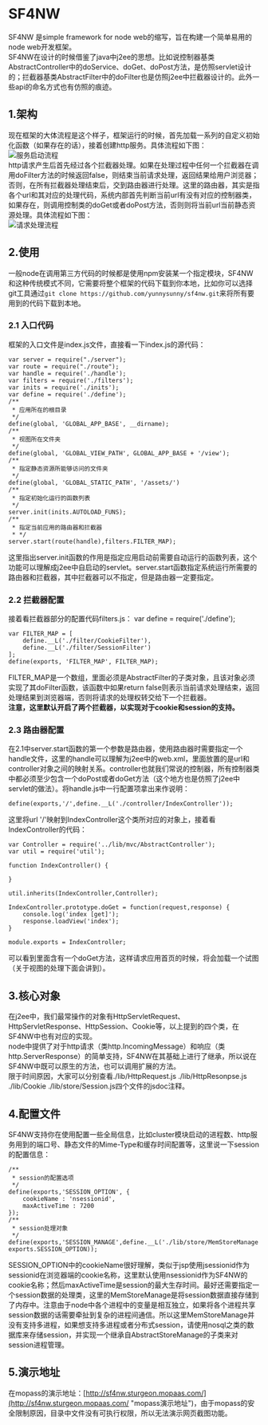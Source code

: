 # SF4NW #
SF4NW 是simple framework for node web的缩写，旨在构建一个简单易用的node web开发框架。  
SF4NW在设计的时候借鉴了java中j2ee的思想。比如说控制器基类AbstractController中的doService、doGet、doPost方法，是仿照servlet设计的；拦截器基类AbstractFilter中的doFilter也是仿照j2ee中拦截器设计的。此外一些api的命名方式也有仿照的痕迹。  
## 1.架构 ##
现在框架的大体流程是这个样子，框架运行的时候，首先加载一系列的自定义初始化函数（如果存在的话），接着创建http服务。具体流程如下图：    
![服务启动流程](https://raw.github.com/yunnysunny/sf4nw/master/doc/start.png)    
http请求产生后首先经过各个拦截器处理。如果在处理过程中任何一个拦截器在调用doFilter方法的时候返回false，则结束当前请求处理，返回结果给用户浏览器；否则，在所有拦截器处理结束后，交到路由器进行处理。这里的路由器，其实是指各个url和其对应的处理代码，系统内部首先判断当前url有没有对应的控制器类，如果存在，则调用控制类的doGet或者doPost方法，否则则将当前url当前静态资源处理。具体流程如下图：    
![请求处理流程](https://raw.github.com/yunnysunny/sf4nw/master/doc/request.png)    
## 2.使用 ##
一般node在调用第三方代码的时候都是使用npm安装某一个指定模块，SF4NW和这种传统模式不同，它需要将整个框架的代码下载到你本地，比如你可以选择git工具通过`git clone https://github.com/yunnysunny/sf4nw.git`来将所有要用到的代码下载到本地。
### 2.1 入口代码  
框架的入口文件是index.js文件，直接看一下index.js的源代码： 
 
    var server = require("./server");	
	var route = require("./route");    
	var handle = require('./handle');  
	var filters = require('./filters');   
	var inits = require('./inits');   
	var define = require('./define');
	/**
	 * 应用所在的根目录
	 */
	define(global, 'GLOBAL_APP_BASE', __dirname);
	/**
	 * 视图所在文件夹
	 */
	define(global, 'GLOBAL_VIEW_PATH', GLOBAL_APP_BASE + '/view');
	/**
	 * 指定静态资源所能够访问的文件夹
	 */
	define(global, 'GLOBAL_STATIC_PATH', '/assets/')
	/**
	 * 指定初始化运行的函数列表
	 */
	server.init(inits.AUTOLOAD_FUNS); 
	/**
	 * 指定当前应用的路由器和拦截器
	 * */
	server.start(route(handle),filters.FILTER_MAP);
这里指出server.init函数的作用是指定应用启动前需要自动运行的函数列表，这个功能可以理解成j2ee中自启动的servlet。server.start函数指定系统运行所需要的路由器和拦截器，其中拦截器可以不指定，但是路由器一定要指定。
### 2.2 拦截器配置    
接着看拦截器部分的配置代码filters.js： 
	var define = require('./define');
	
	var FILTER_MAP = [
	    define.__L('./filter/CookieFilter'),
	    define.__L('./filter/SessionFilter')
	];
	define(exports, 'FILTER_MAP', FILTER_MAP);
FILTER_MAP是一个数组，里面必须是AbstractFilter的子类对象，且该对象必须实现了其doFilter函数，该函数中如果return false则表示当前请求处理结束，返回处理结果到浏览器端，否则将请求的处理权转交给下一个拦截器。  
**注意，这里默认开启了两个拦截器，以实现对于cookie和session的支持。**
### 2.3 路由器配置
在2.1中server.start函数的第一个参数是路由器，使用路由器时需要指定一个handle文件，这里的handle可以理解为j2ee中的web.xml，里面放置的是url和controller对象之间的映射关系。controller也就我们常说的控制器，所有控制器类中都必须至少包含一个doPost或者doGet方法（这个地方也是仿照了j2ee中servlet的做法）。将handle.js中一行配置项拿出来作说明：

	define(exports,'/',define.__L('./controller/IndexController'));

这里将url '/'映射到IndexController这个类所对应的对象上，接着看IndexController的代码：

	var Controller = require('../lib/mvc/AbstractController');
	var util = require('util');
	
	function IndexController() {
		
	}
	
	util.inherits(IndexController,Controller);
	
	IndexController.prototype.doGet = function(request,response) {
		console.log('index [get]');
		response.loadView('index');
	}
	
	module.exports = IndexController; 
可以看到里面含有一个doGet方法，这样请求应用首页的时候，将会加载一个试图（关于视图的处理下面会讲到）。
## 3.核心对象 ##
在j2ee中，我们最常操作的对象有HttpServletRequest、HttpServletResponse、HttpSession、Cookie等，以上提到的四个类，在SF4NW中也有对应的实现。  
node中提供了对于http请求（类http.IncomingMessage）和响应（类http.ServerResponse）的简单支持，SF4NW在其基础上进行了继承，所以说在SF4NW中既可以原生的方法，也可以调用扩展的方法。  
限于时间原因，大家可以分别查看./lib/HttpRequest.js ./lib/HttpResonpse.js ./lib/Cookie ./lib/store/Session.js四个文件的jsdoc注释。
## 4.配置文件 ##
SF4NW支持你在使用配置一些全局信息，比如cluster模块启动的进程数、http服务用到的端口号、静态文件的Mime-Type和缓存时间配置等，这里说一下session的配置信息：

	/**
	 * session的配置选项
	 */
	define(exports,'SESSION_OPTION', {
		cookieName : 'nsessionid',
		maxActiveTime : 7200	
	});
	/**
	 * session处理对象
	 */
	define(exports,'SESSION_MANAGE',define.__L('./lib/store/MemStoreManage', exports.SESSION_OPTION));

SESSION_OPTION中的cookieName很好理解，类似于jsp使用jsessionid作为sessionid在浏览器端的cookie名称，这里默认使用nsessionid作为SF4NW的cookie名称；然后maxActiveTime是session的最大生存时间。最好还需要指定一个session数据的处理类，这里的MemStoreManage是将session数据直接存储到了内存中。注意由于node中各个进程中的变量是相互独立，如果将各个进程共享session数据的话需要牵扯到复杂的进程间通信。所以这里MemStoreManage并没有支持多进程，如果想支持多进程或者分布式session，请使用nosql之类的数据库来存储session，并实现一个继承自AbstractStoreManage的子类来对session进程管理。
## 5.演示地址 ##
在mopass的演示地址：[http://sf4nw.sturgeon.mopaas.com/](http://sf4nw.sturgeon.mopaas.com/ "mopass演示地址")，由于mopass的安全限制原因，目录中文件没有可执行权限，所以无法演示网页截图功能。